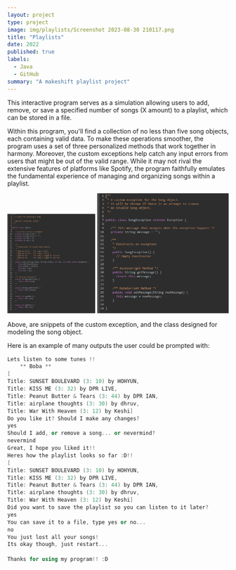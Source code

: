 ```yaml
---
layout: project
type: project
image: img/playlists/Screenshot 2023-08-30 210117.png
title: "Playlists"
date: 2022
published: true
labels:
  - Java
  - GitHub
summary: "A makeshift playlist project"
---
```


This interactive program serves as a simulation allowing users to add, remove, or save a specified number of songs (X amount) to a playlist, which can be stored in a file. 

Within this program, you'll find a collection of no less than five song objects, each containing valid data. To make these operations smoother, the program uses a set of three personalized methods that work together in harmony. Moreover, the custom exceptions help catch any input errors from users that might be out of the valid range. While it may not rival the extensive features of platforms like Spotify, the program faithfully emulates the fundamental experience of managing and organizing songs within a playlist.

<div class="text-center p-4">
  <img width="200px" src="../img/java1.png" class="img-thumbnail" >
  <img width="300px" src="../img/java2.png" class="img-thumbnail" >
</div>

Above, are snippets of the custom exception, and the class designed for modeling the song object.

Here is an example of many outputs the user could be prompted with:

```cpp
Lets listen to some tunes !!
	** Boba **
[
Title: SUNSET BOULEVARD (3: 10) by HOHYUN, 
Title: KISS ME (3: 32) by DPR LIVE, 
Title: Peanut Butter & Tears (3: 44) by DPR IAN, 
Title: airplane thoughts (3: 30) by dhruv, 
Title: War With Heaven (3: 12) by Keshi]
Do you like it? Should I make any changes?
yes
Should I add, or remove a song... or nevermind?
nevermind
Great, I hope you liked it!!
Heres how the playlist looks so far :D!!
[
Title: SUNSET BOULEVARD (3: 10) by HOHYUN, 
Title: KISS ME (3: 32) by DPR LIVE, 
Title: Peanut Butter & Tears (3: 44) by DPR IAN, 
Title: airplane thoughts (3: 30) by dhruv, 
Title: War With Heaven (3: 12) by Keshi]
Did you want to save the playlist so you can listen to it later?
yes
You can save it to a file, type yes or no...
no
You just lost all your songs!
Its okay though, just restart...

Thanks for using my program!! :D

```

